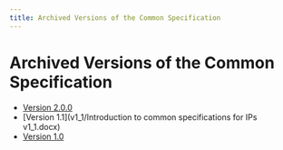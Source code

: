```yaml
---
title: Archived Versions of the Common Specification
---
```

Archived Versions of the Common Specification
=============================================

- [Version 2.0.0](v2_0/eark-csip-v2-0-0.pdf)
- [Version 1.1](v1_1/Introduction to common specifications for IPs v1_1.docx)
- [Version 1.0](v1_0/Common_Specifications_for_IPs_v10.pdf)
